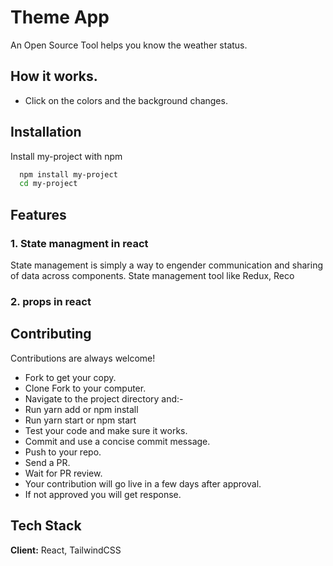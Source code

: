 
# Theme App

An Open Source Tool helps you know the weather status.

## How it works.
- Click on the colors and the background changes.
## Installation

Install my-project with npm

```bash
  npm install my-project
  cd my-project
```
    
## Features

### 1. State managment in react
State management is simply a way to engender communication and sharing of data across components.
State management tool like Redux, Reco

### 2. props in react

## Contributing

Contributions are always welcome!

- Fork to get your copy.
-  Clone Fork to your computer.
-  Navigate to the project directory and:-
-  Run yarn add or npm install
-  Run yarn start or npm start
-  Test your code and make sure it works.
-  Commit and use a concise commit message.
-  Push to your repo.
-  Send a PR.
-  Wait for PR review.
-  Your contribution will go live in a few days after approval.
- If not approved you will get response.


## Tech Stack

**Client:** React, TailwindCSS



